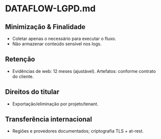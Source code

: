 # DATAFLOW-LGPD.md

## Minimização & Finalidade
- Coletar apenas o necessário para executar o fluxo.
- Não armazenar conteúdo sensível nos logs.

## Retenção
- Evidências de web: 12 meses (ajustável). Artefatos: conforme contrato do cliente.

## Direitos do titular
- Exportação/eliminação por projeto/tenant.

## Transferência internacional
- Regiões e provedores documentados; criptografia TLS + at-rest.
